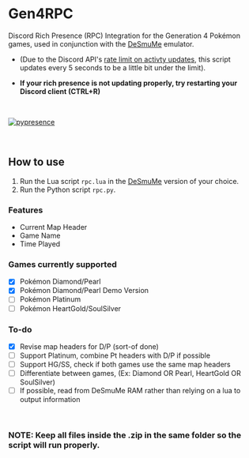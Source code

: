 # Gen4RPC
  Discord Rich Presence (RPC) Integration for the Generation 4 Pokémon games, used in conjunction with the [DeSmuMe](http://desmume.org/) emulator.

- (Due to the Discord API's [rate limit on activty updates](https://discordapp.com/developers/docs/game-sdk/activities), this script updates every 5 seconds to be a little bit under the limit). 

- **If your rich presence is not updating properly, try restarting your Discord client (CTRL+R)**
</br>

[![pypresence](https://img.shields.io/badge/using-pypresence-00bb88.svg?style=for-the-badge&logo=discord&logoWidth=20)](https://github.com/qwertyquerty/pypresence)

</br>

## How to use
1. Run the Lua script `rpc.lua` in the [DeSmuMe](http://desmume.org/) version of your choice.
2. Run the Python script `rpc.py`.

### Features
- Current Map Header
- Game Name
- Time Played

### Games currently supported
- [X] Pokémon Diamond/Pearl
- [X] Pokémon Diamond/Pearl Demo Version
- [ ] Pokémon Platinum
- [ ] Pokémon HeartGold/SoulSilver

### To-do
- [X] Revise map headers for D/P (sort-of done)
- [ ] Support Platinum, combine Pt headers with D/P if possible
- [ ] Support HG/SS, check if both games use the same map headers
- [ ] Differentiate between games, (Ex: Diamond OR Pearl, HeartGold OR SoulSilver)
- [ ] If possible, read from DeSmuMe RAM rather than relying on a lua to output information
</br>

### NOTE: Keep all files inside the .zip in the same folder so the script will run properly.
